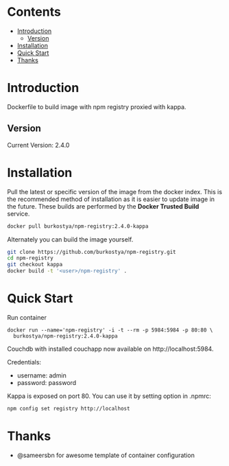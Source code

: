 # Contents
- [Introduction](#introduction)
    - [Version](#version)
- [Installation](#installation)
- [Quick Start](#quick-start)
- [Thanks](#thanks)

# Introduction
Dockerfile to build image with npm registry proxied with kappa.

## Version
Current Version: 2.4.0

# Installation

Pull the latest or specific version of the image from the docker index.
This is the recommended method of installation as it is easier to update image
in the future.
These builds are performed by the **Docker Trusted Build** service.

```bash
docker pull burkostya/npm-registry:2.4.0-kappa
```

Alternately you can build the image yourself.

```bash
git clone https://github.com/burkostya/npm-registry.git
cd npm-registry
git checkout kappa
docker build -t '<user>/npm-registry' .
```

# Quick Start
Run container

```
docker run --name='npm-registry' -i -t --rm -p 5984:5984 -p 80:80 \
  burkostya/npm-registry:2.4.0-kappa
```

Couchdb with installed couchapp now available on http://localhost:5984.

Credentials:

* username: admin
* password: password

Kappa is exposed on port 80. You can use it by setting option in .npmrc:

```bash
npm config set registry http://localhost
```

# Thanks

* @sameersbn for awesome template of container configuration
